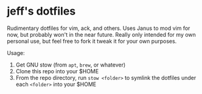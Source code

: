 # jeff's dotfiles
Rudimentary dotfiles for vim, ack, and others. Uses Janus to mod vim for now, but probably won't in the near future.
Really only intended for my own personal use, but feel free to fork it tweak it for your own purposes.

Usage:  
1. Get GNU stow (from `apt`, `brew`, or whatever)  
2. Clone this repo into your $HOME  
3. From the repo directory, run `stow <folder>` to symlink the dotfiles under each `<folder>` into your $HOME 
